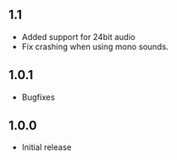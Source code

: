 ## 1.1
- Added support for 24bit audio
- Fix crashing when using mono sounds.

## 1.0.1
- Bugfixes

## 1.0.0
- Initial release

